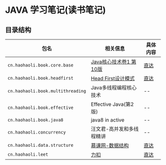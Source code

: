 # JAVA 学习笔记(读书笔记) 

## 目录结构
 
| 包名 | 相关信息 | 具体内容 |
| ------ | ------ | ------ |
| `cn.haohaoli.book.core.base` | [Java核心技术卷1 第10版](http://www.java1234.com/a/javabook/javabase/2018/0413/10949.html)| [直达](https://github.com/27392/java-notes/tree/master/src/main/java/cn/haohaoli/book/core/base) |
| `cn.haohaoli.book.headfirst` | [Head First设计模式](http://www.java1234.com/a/javabook/javabase/2013/0724/480.html) | [直达](https://github.com/27392/java-notes/blob/master/src/main/java/cn/haohaoli/book/headfirst) |
| `cn.haohaoli.book.multithreading` | Java多线程编程核心技术 | -- |
| `cn.haohaoli.book.effective` | Effective Java(第2版) | -- |
| `cn.haohaoli.book.java8` | java8 in active | -- |
| `cn.haohaoli.concurrency` | 汪文君-高并发和多线程精讲 | -- |
| `cn.haohaoli.data.structure` | [慕课网-数据结构](https://coding.imooc.com/class/207.html) | [直达](https://github.com/27392/java-notes/tree/master/src/main/java/cn/haohaoli/data/structure) |
| `cn.haohaoli.leet` | [力扣](https://leetcode-cn.com) | [直达](https://github.com/27392/java-notes/tree/master/src/main/java/cn/haohaoli/leet) |
